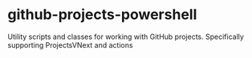 # github-projects-powershell
Utility scripts and classes for working with GitHub projects. Specifically supporting ProjectsVNext and actions
